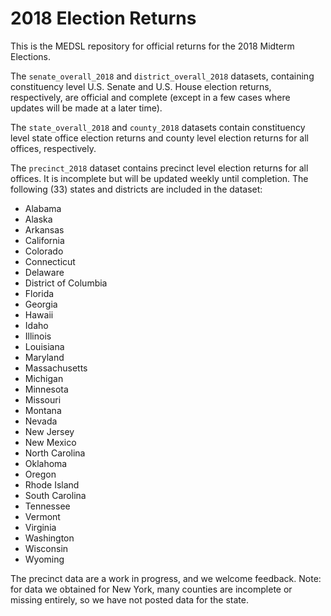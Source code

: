 # 2018 Election Returns

This is the MEDSL repository for official returns for the 2018 Midterm Elections.

The `senate_overall_2018` and `district_overall_2018` datasets, containing constituency level U.S. Senate and U.S. House election returns, respectively, are official and complete (except in a few cases where updates will be made at a later time).

The `state_overall_2018` and `county_2018` datasets contain constituency level state office election returns and county level election returns for all offices, respectively.

The `precinct_2018` dataset contains precinct level election returns for all offices. It is incomplete but will be updated weekly until completion. The following (33) states and districts are included in the dataset:

* Alabama
* Alaska
* Arkansas
* California
* Colorado
* Connecticut
* Delaware
* District of Columbia
* Florida
* Georgia
* Hawaii
* Idaho
* Illinois
* Louisiana
* Maryland
* Massachusetts
* Michigan
* Minnesota
* Missouri
* Montana
* Nevada
* New Jersey
* New Mexico
* North Carolina
* Oklahoma
* Oregon
* Rhode Island
* South Carolina
* Tennessee
* Vermont
* Virginia
* Washington
* Wisconsin
* Wyoming

The precinct data are a work in progress, and we welcome feedback. Note: for data we obtained for New York, many counties are incomplete or missing entirely, so we have not posted data for the state.